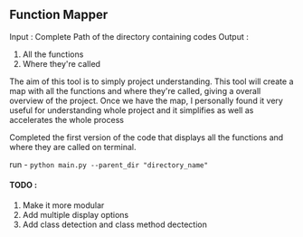 ## Function Mapper

Input :
  Complete Path of the directory containing codes
Output :
  1. All the functions
  2. Where they're called

The aim of this tool is to simply project understanding. This tool will create a map with all the functions and where they're called, giving a overall overview of the project. Once we have the map, I personally found it very useful for understanding whole project and it simplifies as well as accelerates the whole process

Completed the first version of the code that displays all the functions and where they are called on
terminal.

run - `python main.py --parent_dir "directory_name"`


#### TODO :
1. Make it more modular
2. Add multiple display options
3. Add class detection and class method dectection
